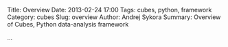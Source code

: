 Title: Overview
Date: 2013-02-24 17:00
Tags: cubes, python, framework
Category: cubes
Slug: overview
Author: Andrej Sykora
Summary: Overview of Cubes, Python data-analysis framework

...